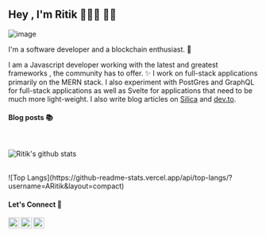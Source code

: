 ## Hey , I'm Ritik 👨🏻‍💻 👋🏼

![image](https://www.linkpicture.com/q/Green-and-White-Technology-LinkedIn.png)

I'm a software developer and a blockchain enthusiast. 🌟

I am a Javascript developer working with the latest and greatest frameworks , the community has to offer. ✨
I work on full-stack applications primarily on the MERN stack. I also experiment with PostGres and GraphQL for full-stack applications as well as Svelte for applications that need to be much more light-weight. I also write blog articles on [Silica](https://spiritan.wordpress.com) and [dev.to](https://dev.to/aritik).


#### Blog posts 📚
<!-- BLOG-POST-LIST:START -->
<!-- BLOG-POST-LIST:END -->

<br>

![Ritik's github stats](https://github-readme-stats.vercel.app/api?username=ARitik&hide=stars,prs,issues,contribs)

<br>
![Top Langs](https://github-readme-stats.vercel.app/api/top-langs/?username=ARitik&layout=compact)


<br>

#### Let's Connect 🌈

[<img align="left" alt="LinkedIn" width="22px" src="https://cdn.jsdelivr.net/npm/simple-icons@v3/icons/linkedin.svg" />](https://www.linkedin.com/in/ambadi-ritik-017b6318b/)

[<img align="left" alt="Instagram" width="22px" src="https://cdn.jsdelivr.net/npm/simple-icons@v3/icons/instagram.svg" />](https://www.instagram.com/ambadi_ritik/) 

[<img align="left" alt="LinkedIn" width="22px" src="https://cdn.jsdelivr.net/npm/simple-icons@v3/icons/facebook.svg" />](https://www.facebook.com/ambadiritik.krishnan)